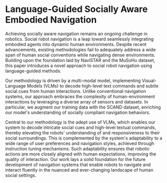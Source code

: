 # Language-Guided Socially Aware Embodied Navigation

Achieving socially aware navigation remains an ongoing challenge in robotics. Social robot navigation is a leap toward seamlessly integrating embodied agents into dynamic human environments. Despite recent advancements, existing methodologies fail to adequately address a wide span of human social conventions while navigating dense environments. Building upon the foundation laid by NaviSTAR and the MuSoHu dataset, this paper introduces a novel approach to social robot navigation using language-guided methods.

Our methodology is driven by a multi-modal model, implementing Visual-Language Models (VLMs) to decode high-level text commands and subtle social cues from human interactions. Unlike conventional navigation systems, our approach embraces the complexity of human-environment interactions by leveraging a diverse array of sensors and datasets. In particular, we augment our training data with the SCAND dataset, enriching our model's understanding of socially compliant navigation behaviors.

Central to our methodology is the adept use of VLMs, which enables our system to decode intricate social cues and high-level textual commands, thereby elevating the robots' understanding of and responsiveness to their social surroundings. This is complemented by the system's adaptability to a wide range of user preferences and navigation styles, achieved through instruction tuning mechanisms. Such adaptability ensures that robotic actions are more closely aligned with human expectations, improving the quality of interaction. Our work lays a solid foundation for the future development of navigation systems that enable robots to navigate and interact fluently in the nuanced and ever-changing landscape of human social settings.
